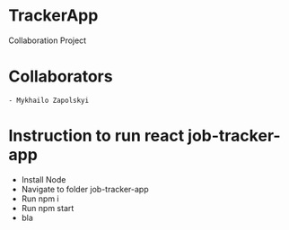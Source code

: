# TrackerApp

Collaboration Project

# Collaborators

    - Mykhailo Zapolskyi

# Instruction to run react job-tracker-app

-    Install Node
-    Navigate to folder job-tracker-app
-    Run npm i
-    Run npm start
-    bla
